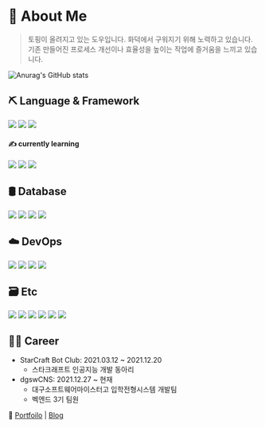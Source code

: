 # 🍕 About Me
> 토핑이 올려지고 있는 도우입니다. 화덕에서 구워지기 위해 노력하고 있습니다. <br>
> 기존 만들어진 프로세스 개선이나 효율성을 높이는 작업에 즐거움을 느끼고 있습니다.

![Anurag's GitHub stats](https://github-readme-stats.vercel.app/api?username=iqpizza6349&count_private=true&show_icons=true&theme=cobalt)

<div>
  <h2>⛏ Language & Framework</h2>
  <img src="https://img.shields.io/badge/Java-FFFFFF?style=for-the-badge&logo=OpenJDK&logoColor=black"/>
  <img src="https://img.shields.io/badge/Kotlin-7F52FF?style=for-the-badge&logo=kotlin&logoColor=white"/>
  <img src="https://img.shields.io/badge/SpringBoot-6DB33F?style=for-the-badge&logo=springboot&logoColor=white"/>
  <div>
    <h4>✍ currently learning</h4>
      <img src="https://img.shields.io/badge/TypeScript-3178C6?style=for-the-badge&logo=TypeScript&logoColor=white"/>
      <img src="https://img.shields.io/badge/NestJS-E0234E?style=for-the-badge&logo=NestJS&logoColor=white"/>
      <img src="https://img.shields.io/badge/Rust-000000?style=for-the-badge&logo=Rust&logoColor=white"/>
  </div>
</div>
<div>
  <h2>🛢 Database</h2>
  <img src="https://img.shields.io/badge/MySQL-4479A1?style=for-the-badge&logo=mysql&logoColor=white"/>
  <img src="https://img.shields.io/badge/Redis-DC382D?style=for-the-badge&logo=redis&logoColor=white"/>
  <img src="https://img.shields.io/badge/PostgreSQL-4169E1?style=for-the-badge&logo=postgreSQL&logoColor=white"/>
  <img src="https://img.shields.io/badge/MongoDB-47A248?style=for-the-badge&logo=mongoDB&logoColor=white"/>
</div>
<div>
  <h2>☁️ DevOps</h2>
  <img src="https://img.shields.io/badge/Vultr-007BFC?style=for-the-badge&logo=vultr&logoColor=white"/>
  <img src="https://img.shields.io/badge/EC2-FF9900?style=for-the-badge&logo=amazon EC2&logoColor=white"/>
  <img src="https://img.shields.io/badge/S3-569A31?style=for-the-badge&logo=amazon S3&logoColor=white"/>
  <img src="https://img.shields.io/badge/Docker-2496ED?style=for-the-badge&logo=Docker&logoColor=white"/>
</div>
<div>
  <h2>🗃 Etc</h2>
  <img src="https://img.shields.io/badge/IntelliJ IDEA-black?style=for-the-badge&logo=IntelliJ IDEA&logoColor=white"/>
  <img src="https://img.shields.io/badge/git-F05032?style=for-the-badge&logo=git&logoColor=white"/>
  <img src="https://img.shields.io/badge/Postman-FF6C37?style=for-the-badge&logo=PostMan&logoColor=white"/>
  <img src="https://img.shields.io/badge/JMeter-D22128?style=for-the-badge&logo=Apache JMeter&logoColor=white"/>
  <img src="https://img.shields.io/badge/RabbitMQ-FF6600?style=for-the-badge&logo=RabbitMQ&logoColor=white"/>
  <img src="https://img.shields.io/badge/Kafka-231F20?style=for-the-badge&logo=Apache Kafka&logoColor=white"/>
</div>
<h2>👨‍💻 Career</h2>

* StarCraft Bot Club: 2021.03.12 ~ 2021.12.20
  * 스타크래프트 인공지능 개발 동아리
* dgswCNS: 2021.12.27 ~ 현재
  * 대구소프트웨어마이스터고 입학전형시스템 개발팀
  * 벡엔드 3기 팀원

📝 [Portfoilo](https://iqpizza6349.notion.site/54c33f54d6ae41a3adfb3ba1c1b6a7df) | [Blog](https://workshop-6349.tistory.com/)
